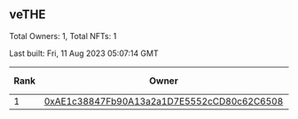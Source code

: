 ## veTHE

Total Owners: 1, Total NFTs: 1

Last built: Fri, 11 Aug 2023 05:07:14 GMT

| Rank | Owner | Voting Power | Influence | NFTs Id |
| --- | --- | --- | --- | --- |
  | 1 | [0xAE1c38847Fb90A13a2a1D7E5552cCD80c62C6508](https://debank.com/profile/0xAE1c38847Fb90A13a2a1D7E5552cCD80c62C6508?chain=bsc) | 2,541,235.833 | 3.85669% | 1 |
